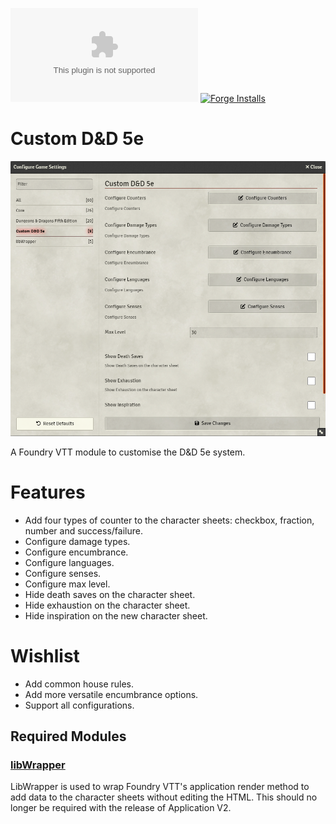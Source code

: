 ![Downloads](https://img.shields.io/github/downloads/Larkinabout/fvtt-custom-dnd5e/latest/module.zip?color=2b82fc&label=DOWNLOADS&style=for-the-badge) [![Forge Installs](https://img.shields.io/badge/dynamic/json?label=Forge%20Installs&query=package.installs&suffix=%25&url=https%3A%2F%2Fforge-vtt.com%2Fapi%2Fbazaar%2Fpackage%2Fcustom-dnd5e&colorB=448d34&style=for-the-badge)](https://forge-vtt.com/bazaar#package=custom-dnd5e)

# Custom D&D 5e

![Custom D&D 5e Settings](./.github/readme/custom-dnd5e-settings.png)

A Foundry VTT module to customise the D&D 5e system.

# Features
- Add four types of counter to the character sheets: checkbox, fraction, number and success/failure.
- Configure damage types.
- Configure encumbrance.
- Configure languages.
- Configure senses.
- Configure max level.
- Hide death saves on the character sheet.
- Hide exhaustion on the character sheet.
- Hide inspiration on the new character sheet.

# Wishlist
- Add common house rules.
- Add more versatile encumbrance options.
- Support all configurations.

## Required Modules
### [libWrapper](https://foundryvtt.com/packages/lib-wrapper)
LibWrapper is used to wrap Foundry VTT's application render method to add data to the character sheets without editing the HTML. This should no longer be required with the release of Application V2.